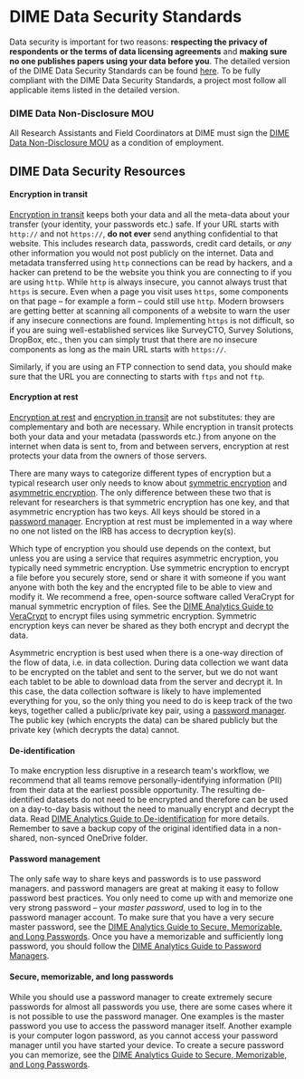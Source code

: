 # DIME Data Security Standards

Data security is important for two reasons:
**respecting the privacy of respondents or the terms of data licensing agreements** and
**making sure no one publishes papers using your data before you**.
The detailed version of the DIME Data Security Standards can be found
[here](https://github.com/worldbank/dime-standards/blob/master/dime-research-standards/pillar-4-data-security/dime-data-security-guidelines.md).
To be fully compliant with the DIME Data Security Standards,
a project most follow all applicable items listed in the detailed version.

### DIME Data Non-Disclosure MOU

All Research Assistants and Field Coordinators at DIME must sign the
[DIME Data Non-Disclosure MOU](https://github.com/worldbank/dime-standards/blob/master/Standards/Data-Security/DIME-Data-Non-Disclosure-MOU.md)
as a condition of employment.

## DIME Data Security Resources

#### Encryption in transit

[Encryption in transit](https://dimewiki.worldbank.org/Encryption#Encryption_in_Transit)
keeps both your data and all the meta-data about your transfer
(your identity, your passwords etc.) safe.
If your URL starts with `http://` and not `https://`, **do not ever** send anything confidential to that website.
This includes research data, passwords, credit card details, or _any_ other information you would not post publicly on the internet.
Data and metadata transferred using `http` connections can be read by hackers,
and a hacker can pretend to be the website you think you are connecting to if you are using `http`.
While `http` is always insecure, you cannot always trust that `https` is secure.
Even when a page you visit uses `https`, some components on that page –
for example a form – could still use `http`.
Modern browsers are getting better at scanning all components of a website
to warn the user if any insecure connections are found.
Implementing `https` is not difficult,
so if you are suing well-established services like SurveyCTO, Survey Solutions, DropBox, etc.,
then you can simply trust that there are no insecure components
as long as the main URL starts with `https://`.

Similarly, if you are using an FTP connection to send data,
you should make sure that the URL you are connecting to starts with `ftps` and not `ftp`.

#### Encryption at rest

[Encryption at rest](https://dimewiki.worldbank.org/Encryption#Encryption_at_Rest)
and [encryption in transit](https://dimewiki.worldbank.org/Encryption#Encryption_in_Transit)
are not substitutes: they are complementary and both are necessary.
While encryption in transit protects both your data and your metadata (passwords etc.)
from anyone on the internet when data is sent to, from and between servers,
encryption at rest protects your data from the owners of those servers.

There are many ways to categorize different types of encryption
but a typical research user only needs to know about
[symmetric encryption](https://dimewiki.worldbank.org/Encryption#Symmetric_Encryption) and
[asymmetric encryption](https://dimewiki.worldbank.org/Encryption#Asymmetric_Encryption).
The only difference between these two that is relevant for researchers is
that symmetric encryption has one key, and that asymmetric encryption has two keys.
All keys should be stored in a [password manager](https://github.com/worldbank/dime-standards/blob/master/dime-research-standards/pillar-4-data-security/data-security-resources/password-manager-guidelines.md).
Encryption at rest must be implemented in a way where no one
not listed on the IRB has access to decryption key(s).

Which type of encryption you should use depends on the context,
but unless you are using a service that requires asymmetric encryption,
you typically need symmetric encryption.
Use symmetric encryption to encrypt a file before you securely store,
send or share it with someone
if you want anyone with both the key and the encrypted file to be able to view and modify it.
We recommend a free, open-source software called VeraCrypt for manual symmetric encryption of files.
See the [DIME Analytics Guide to VeraCrypt](https://github.com/worldbank/dime-standards/blob/master/dime-research-standards/pillar-4-data-security/data-security-resources/veracrypt-guidelines.md)
to encrypt files using symmetric encryption.
Symmetric encryption keys can never be shared as they both encrypt and decrypt the data.

Asymmetric encryption is best used when there is a one-way direction of the flow of data,
i.e. in data collection.
During data collection we want data to be encrypted on the tablet and sent to the server,
but we do not want each tablet to be able to download data from the server and decrypt it.
In this case, the data collection software is likely to have implemented everything for you,
so the only thing you need to do is keep track of the two keys, together called a public/private key pair,
using a [password manager](https://github.com/worldbank/dime-standards/blob/master/dime-research-standards/pillar-4-data-security/data-security-resources/password-manager-guidelines.md).
The public key (which encrypts the data) can be shared publicly but the private key (which decrypts the data) cannot.

#### De-identification

To make encryption less disruptive in a research team's workflow,
we recommend that all teams remove personally-identifying information (PII) from their data
at the earliest possible opportunity.
The resulting de-identified datasets do not need to be encrypted
and therefore can be used on a day-to-day basis
without the need to manually encrypt and decrypt the data.
Read [DIME Analytics Guide to De-identification](https://dimewiki.worldbank.org/wiki/De-identification) for more details.
Remember to save a backup copy of the original identified data in a non-shared, non-synced OneDrive folder.

#### Password management

The only safe way to share keys and passwords is to use password managers.
and password managers are great at making it easy to follow password best practices.
You only need to come up with and memorize one very strong password – your _master password_, used to log in to the password manager account.
To make sure that you have a very secure master password, see the
[DIME Analytics Guide to Secure, Memorizable, and Long Passwords](https://github.com/worldbank/dime-standards/blob/master/dime-research-standards/pillar-4-data-security/data-security-resources/memorizable-strong-password-guidelines.md).
Once you have a memorizable and sufficiently long password,
you should follow the [DIME Analytics Guide to Password Managers](https://github.com/worldbank/dime-standards/blob/master/dime-research-standards/pillar-4-data-security/data-security-resources/password-manager-guidelines.md).

#### Secure, memorizable, and long passwords

While you should use a password manager to create extremely secure passwords for almost all passwords you use,
there are some cases where it is not possible to use the password manager.
One examples is the master password you use to access the password manager itself.
Another example is your computer logon password,
as you cannot access your password manager until you have started your device.
To create a secure password you can memorize,
see the
[DIME Analytics Guide to Secure, Memorizable, and Long Passwords](https://github.com/worldbank/dime-standards/blob/master/dime-research-standards/pillar-4-data-security/data-security-resources/memorizable-strong-password-guidelines.md).
